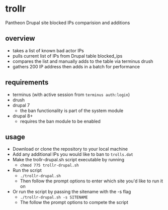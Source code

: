 # trollr
Pantheon Drupal site blocked IPs comparision and additions

## overview
- takes a list of known bad actor IPs
- pulls current list of IPs from Drupal table blocked_ips
- compares the list and manually adds to the table via terminus drush
- gathers 200 IP address then adds in a batch for performance

## requirements
- terminus (with active session from `terminus auth:login`)
- drush
- drupal 7 
  - the ban functionality is part of the system module 
- drupal 8+
  - requires the ban module to be enabled


## usage
- Download or clone the repository to your local machine
- Add any additional IPs you would like to ban to `trolls.dat`
- Make the trollr-drupal.sh script executable by running
  - `chmod 775 trollr-drupal.sh`
- Run the script
  - `./trollr-drupal.sh`
  - Then follow the prompt options to enter which site you'd like to run it on
- Or run the script by passing the sitename with the -s flag
  - `./trollr-drupal.sh -s SITENAME`
  - The follow the prompt options to compete the script